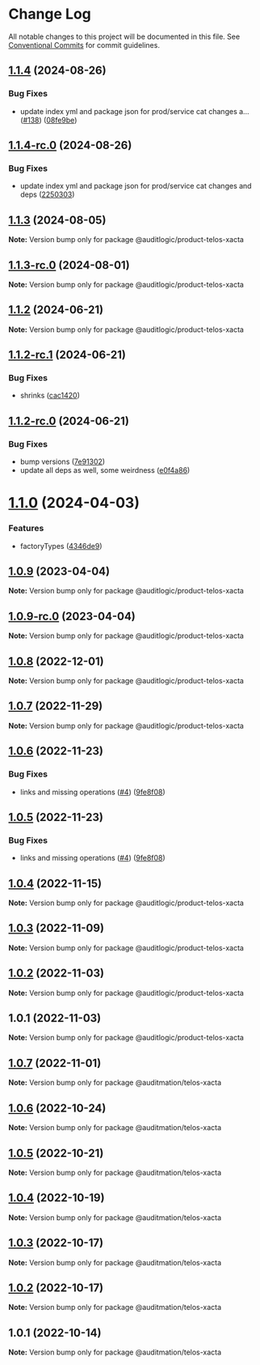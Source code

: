 # Change Log

All notable changes to this project will be documented in this file.
See [Conventional Commits](https://conventionalcommits.org) for commit guidelines.

## [1.1.4](https://github.com/auditlogic/product/compare/@auditlogic/product-telos-xacta@1.1.3...@auditlogic/product-telos-xacta@1.1.4) (2024-08-26)


### Bug Fixes

* update index yml and package json for prod/service cat changes a… ([#138](https://github.com/auditlogic/product/issues/138)) ([08fe9be](https://github.com/auditlogic/product/commit/08fe9beb1c8457462a19bc69caa02e6212d97e1a))





## [1.1.4-rc.0](https://github.com/auditlogic/product/compare/@auditlogic/product-telos-xacta@1.1.3...@auditlogic/product-telos-xacta@1.1.4-rc.0) (2024-08-26)


### Bug Fixes

* update index yml and package json for prod/service cat changes and deps ([2250303](https://github.com/auditlogic/product/commit/225030363a363608240135b7ebed386b28f01e4b))





## [1.1.3](https://github.com/auditlogic/product/compare/@auditlogic/product-telos-xacta@1.1.2...@auditlogic/product-telos-xacta@1.1.3) (2024-08-05)

**Note:** Version bump only for package @auditlogic/product-telos-xacta





## [1.1.3-rc.0](https://github.com/auditlogic/product/compare/@auditlogic/product-telos-xacta@1.1.2...@auditlogic/product-telos-xacta@1.1.3-rc.0) (2024-08-01)

**Note:** Version bump only for package @auditlogic/product-telos-xacta





## [1.1.2](https://github.com/auditlogic/product/compare/@auditlogic/product-telos-xacta@1.1.2-rc.1...@auditlogic/product-telos-xacta@1.1.2) (2024-06-21)

**Note:** Version bump only for package @auditlogic/product-telos-xacta





## [1.1.2-rc.1](https://github.com/auditlogic/product/compare/@auditlogic/product-telos-xacta@1.1.2-rc.0...@auditlogic/product-telos-xacta@1.1.2-rc.1) (2024-06-21)


### Bug Fixes

* shrinks ([cac1420](https://github.com/auditlogic/product/commit/cac14200fefcd8183ab69fe89a47bd3f70f563e9))





## [1.1.2-rc.0](https://github.com/auditlogic/product/compare/@auditlogic/product-telos-xacta@1.1.0...@auditlogic/product-telos-xacta@1.1.2-rc.0) (2024-06-21)


### Bug Fixes

* bump versions ([7e91302](https://github.com/auditlogic/product/commit/7e913023b8b312150ed7762c32fbbe616be71de5))
* update all deps as well, some weirdness ([e0f4a86](https://github.com/auditlogic/product/commit/e0f4a864714e2d3de6bbf3da014d5312fe53be2f))





# [1.1.0](https://github.com/auditlogic/product/compare/@auditlogic/product-telos-xacta@1.0.9...@auditlogic/product-telos-xacta@1.1.0) (2024-04-03)


### Features

* factoryTypes ([4346de9](https://github.com/auditlogic/product/commit/4346de92693aee892fccf725338ffc7b80ab182b))





## [1.0.9](https://github.com/auditlogic/product/compare/@auditlogic/product-telos-xacta@1.0.8...@auditlogic/product-telos-xacta@1.0.9) (2023-04-04)

**Note:** Version bump only for package @auditlogic/product-telos-xacta





## [1.0.9-rc.0](https://github.com/auditlogic/product/compare/@auditlogic/product-telos-xacta@1.0.8...@auditlogic/product-telos-xacta@1.0.9-rc.0) (2023-04-04)

**Note:** Version bump only for package @auditlogic/product-telos-xacta





## [1.0.8](https://github.com/auditlogic/product/compare/@auditlogic/product-telos-xacta@1.0.7...@auditlogic/product-telos-xacta@1.0.8) (2022-12-01)

**Note:** Version bump only for package @auditlogic/product-telos-xacta





## [1.0.7](https://github.com/auditlogic/product/compare/@auditlogic/product-telos-xacta@1.0.6...@auditlogic/product-telos-xacta@1.0.7) (2022-11-29)

**Note:** Version bump only for package @auditlogic/product-telos-xacta





## [1.0.6](https://github.com/auditlogic/product/compare/@auditlogic/product-telos-xacta@1.0.4...@auditlogic/product-telos-xacta@1.0.6) (2022-11-23)


### Bug Fixes

* links and missing operations ([#4](https://github.com/auditlogic/product/issues/4)) ([9fe8f08](https://github.com/auditlogic/product/commit/9fe8f08fe7c57fdb79f991ac35bd6ac2e7dcad38))





## [1.0.5](https://github.com/auditlogic/product/compare/@auditlogic/product-telos-xacta@1.0.4...@auditlogic/product-telos-xacta@1.0.5) (2022-11-23)


### Bug Fixes

* links and missing operations ([#4](https://github.com/auditlogic/product/issues/4)) ([9fe8f08](https://github.com/auditlogic/product/commit/9fe8f08fe7c57fdb79f991ac35bd6ac2e7dcad38))





## [1.0.4](https://github.com/auditlogic/product/compare/@auditlogic/product-telos-xacta@1.0.3...@auditlogic/product-telos-xacta@1.0.4) (2022-11-15)

**Note:** Version bump only for package @auditlogic/product-telos-xacta





## [1.0.3](https://github.com/auditlogic/product/compare/@auditlogic/product-telos-xacta@1.0.2...@auditlogic/product-telos-xacta@1.0.3) (2022-11-09)

**Note:** Version bump only for package @auditlogic/product-telos-xacta





## [1.0.2](https://github.com/auditlogic/product/compare/@auditlogic/product-telos-xacta@1.0.1...@auditlogic/product-telos-xacta@1.0.2) (2022-11-03)

**Note:** Version bump only for package @auditlogic/product-telos-xacta





## 1.0.1 (2022-11-03)

**Note:** Version bump only for package @auditlogic/product-telos-xacta





## [1.0.7](https://github.com/auditmation/store-content/compare/@auditmation/telos-xacta@1.0.6...@auditmation/telos-xacta@1.0.7) (2022-11-01)

**Note:** Version bump only for package @auditmation/telos-xacta





## [1.0.6](https://github.com/auditmation/store-content/compare/@auditmation/telos-xacta@1.0.5...@auditmation/telos-xacta@1.0.6) (2022-10-24)

**Note:** Version bump only for package @auditmation/telos-xacta





## [1.0.5](https://github.com/auditmation/store-content/compare/@auditmation/telos-xacta@1.0.4...@auditmation/telos-xacta@1.0.5) (2022-10-21)

**Note:** Version bump only for package @auditmation/telos-xacta





## [1.0.4](https://github.com/auditmation/store-content/compare/@auditmation/telos-xacta@1.0.3...@auditmation/telos-xacta@1.0.4) (2022-10-19)

**Note:** Version bump only for package @auditmation/telos-xacta





## [1.0.3](https://github.com/auditmation/store-content/compare/@auditmation/telos-xacta@1.0.2...@auditmation/telos-xacta@1.0.3) (2022-10-17)

**Note:** Version bump only for package @auditmation/telos-xacta





## [1.0.2](https://github.com/auditmation/store-content/compare/@auditmation/telos-xacta@1.0.1...@auditmation/telos-xacta@1.0.2) (2022-10-17)

**Note:** Version bump only for package @auditmation/telos-xacta





## 1.0.1 (2022-10-14)

**Note:** Version bump only for package @auditmation/telos-xacta
